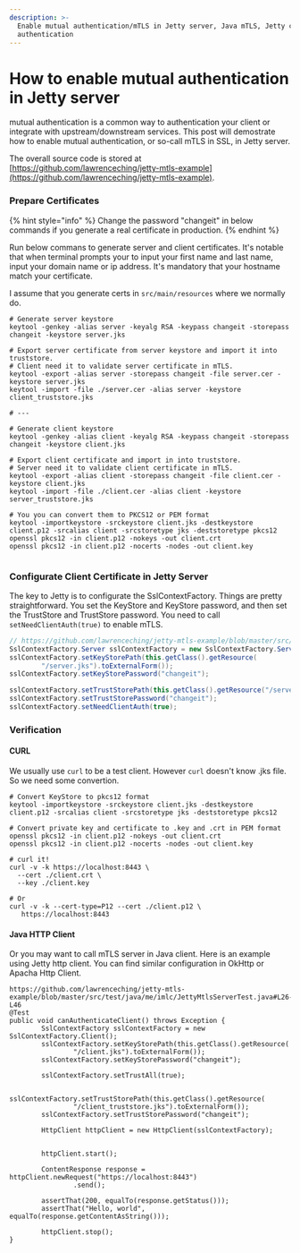 ```yaml
---
description: >-
  Enable mutual authentication/mTLS in Jetty server, Java mTLS, Jetty client
  authentication
---
```


# How to enable mutual authentication in Jetty server

mutual authentication is a common way to authentication your client or integrate with upstream/downstream services. This post will demostrate how to enable mutual authentication, or so-call mTLS in SSL, in Jetty server.

The overall source code is stored at [https://github.com/lawrenceching/jetty-mtls-example](https://github.com/lawrenceching/jetty-mtls-example).

### Prepare Certificates

{% hint style="info" %}
Change the password "changeit" in below commands if you generate a real certificate in production.
{% endhint %}

Run below commans to generate server and client certificates. It's notable that when terminal prompts your to input your first name and last name, input your domain name or ip address. It's mandatory that your hostname match your certificate.

I assume that you generate certs in `src/main/resources` where we normally do.

```text
# Generate server keystore
keytool -genkey -alias server -keyalg RSA -keypass changeit -storepass changeit -keystore server.jks

# Export server certificate from server keystore and import it into truststore.
# Client need it to validate server certificate in mTLS.
keytool -export -alias server -storepass changeit -file server.cer -keystore server.jks
keytool -import -file ./server.cer -alias server -keystore client_truststore.jks

# ---

# Generate client keystore
keytool -genkey -alias client -keyalg RSA -keypass changeit -storepass changeit -keystore client.jks

# Export client certificate and import in into truststore.
# Server need it to validate client certificate in mTLS.
keytool -export -alias client -storepass changeit -file client.cer -keystore client.jks
keytool -import -file ./client.cer -alias client -keystore server_truststore.jks

# You you can convert them to PKCS12 or PEM format
keytool -importkeystore -srckeystore client.jks -destkeystore client.p12 -srcalias client -srcstoretype jks -deststoretype pkcs12
openssl pkcs12 -in client.p12 -nokeys -out client.crt
openssl pkcs12 -in client.p12 -nocerts -nodes -out client.key


```

### Configurate Client Certificate in Jetty Server

The key to Jetty is to configurate the SslContextFactory.  Things are pretty straightforward. You set the KeyStore and KeyStore password, and then set the TrustStore and TrustStore password. You need to call `setNeedClientAuth(true)` to enable mTLS.

```java
// https://github.com/lawrenceching/jetty-mtls-example/blob/master/src/main/java/me/imlc/JettyMtlsServer.java#L25-L32
SslContextFactory.Server sslContextFactory = new SslContextFactory.Server();
sslContextFactory.setKeyStorePath(this.getClass().getResource(
        "/server.jks").toExternalForm());
sslContextFactory.setKeyStorePassword("changeit");

sslContextFactory.setTrustStorePath(this.getClass().getResource("/server_truststore.jks").toExternalForm());
sslContextFactory.setTrustStorePassword("changeit");
sslContextFactory.setNeedClientAuth(true);
```

### Verification

#### CURL

We usually use `curl` to be a test client. However `curl` doesn't know .jks file. So we need some convertion.

```text
# Convert KeyStore to pkcs12 format
keytool -importkeystore -srckeystore client.jks -destkeystore client.p12 -srcalias client -srcstoretype jks -deststoretype pkcs12

# Convert private key and certificate to .key and .crt in PEM format
openssl pkcs12 -in client.p12 -nokeys -out client.crt
openssl pkcs12 -in client.p12 -nocerts -nodes -out client.key

# curl it!
curl -v -k https://localhost:8443 \
  --cert ./client.crt \
  --key ./client.key
  
# Or
curl -v -k --cert-type=P12 --cert ./client.p12 \
   https://localhost:8443
```

#### Java HTTP Client

Or you may want to call mTLS server in Java client. Here is an example using Jetty http client. You can find similar configuration in OkHttp or Apacha Http Client.

```text
https://github.com/lawrenceching/jetty-mtls-example/blob/master/src/test/java/me/imlc/JettyMtlsServerTest.java#L26-L46
@Test
public void canAuthenticateClient() throws Exception {
        SslContextFactory sslContextFactory = new SslContextFactory.Client();
        sslContextFactory.setKeyStorePath(this.getClass().getResource(
                "/client.jks").toExternalForm());
        sslContextFactory.setKeyStorePassword("changeit");
        
        sslContextFactory.setTrustAll(true);
        
        sslContextFactory.setTrustStorePath(this.getClass().getResource(
                "/client_truststore.jks").toExternalForm());
        sslContextFactory.setTrustStorePassword("changeit");
        
        HttpClient httpClient = new HttpClient(sslContextFactory);
        
        
        httpClient.start();
        
        ContentResponse response = httpClient.newRequest("https://localhost:8443")
                .send();
        
        assertThat(200, equalTo(response.getStatus()));
        assertThat("Hello, world", equalTo(response.getContentAsString()));
        
        httpClient.stop();
}
```

